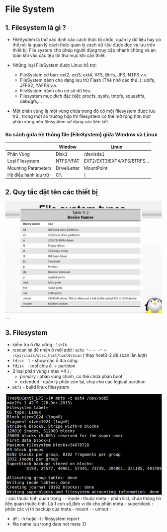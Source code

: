 # File System

## 1. Filesystem là gì ?
 
- FileSystem là thứ xác định các cách thức tổ chức, quản lý dữ liệu hay có thể nói là quản lý cách thức quản lý cách dữ liệu được đọc và lưu trên thiết bị. File system cho phép người dùng truy cập nhanh chóng và an toàn khi vào các tệp tin thư mục khi cần thiết.
- Những loại FileSystem được Linux hỗ trợ:
  -   FileSystem cơ bản: ext2, ext3, ext4, XFS, Btrfs, JFS, NTFS v.v.
  -   FileSystem dành cho dạng lưu trữ Flash (Thẻ nhớ các thứ..): ubifs, JFFS2, YAFFS v.v.
  -   FileSystem dành cho cơ sở dữ liệu.
  -   Filesystem mục đích đặc biệt: procfs, sysfs, tmpfs, squashfs, debugfs,…
   
     
- Một phân vùng là một vùng chứa trong đó có một filesystem được lưu trữ , trong một số trường hợp thì filesystem có thể mở rộng hơn một phân vùng nếu filesystem sử dụng các liên kết.


### So sánh giữa hệ thống file (FileSystem) giữa Window và Linux

|    | Window | Linux
| -- | ------ | ------
| Phân Vùng | Disk1 | /dev/sda1
| Loại Filesystem | NTFS/VFAT | EXT2/EXT3/EXT4/XFS/BTRFS…
| Mounting Parameters | DrivelLetter | MountPoint
| Hệ điều hành lưu trữ | C:\ | \

## 2. Quy tắc đặt tên các thiết bị

 <img src="https://github.com/tulha161/linux/blob/main/images/09.01.png">
 ...
 
## 3. Filesystem
 - kiểm tra ổ đĩa cứng : ````lsblk````
 - rescan lại để nhận ổ mới add : ````echo "- - -" > /sys/class/scsi_host/host0/scan```` ( thay host0-2 để scan lần lượt)
 - ````fdisk -l```` - show các ổ đĩa cứng
 - ````fdisk ```` - tool chia ổ -> partition
 - 2 loại phân vùng ( max =4 ) : 
	- primary  : phân vùng chính, có thể chứa phần boot
	- extended : quản lý phần còn lại, chia cho các logical partition
 - ````mkfs```` - build linux filesystem
<img src="https://github.com/tulha161/linux/blob/main/images/09.02.png">
 - các thuộc tính quan trọng : 
	- inode : thuộc  meta -  phần ilist, chứa thông tin liên quan thuộc tính. Là 1 con số,đơn vị đo cho phần meta 
	- superblock : phần các vị trí backup của meta 
 - mount : 
 - umout :
 
 
 - df : -h hoặc -i : filesystem report
 - file name lưu trong data not meta :D 
